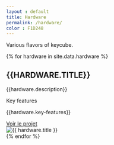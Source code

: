 ```yaml
---
layout : default
title: Hardware
permalink: /hardware/
color : F1D248
---
```


<section>

<div class="citation-hardware" style="background-color: #{{page.color}}">
	<p>Various flavors of keycube.</p>	
</div>

  {% for hardware in site.data.hardware %}
  <div class = hardware>
        <div class = "description">
        <h2 style="text-transform : uppercase"><i class="fa-solid fa-square" style="color: #{{ page.color }}"></i> {{hardware.title}} </h2>
        <p>{{hardware.description}}</p>
        <p style="color: #{{ page.color }}"> Key features</p> 
        <p> {{hardware.key-features}} </p>
        <a href="{{hardware.git-link}}" class = "github-link"> Voir le projet </a>
        </div>
        <div class = "img-container">
            <img src="{{ hardware.image }}" alt="{{ hardware.title }}">
        </div>
    </div>
  {% endfor %}

</section>